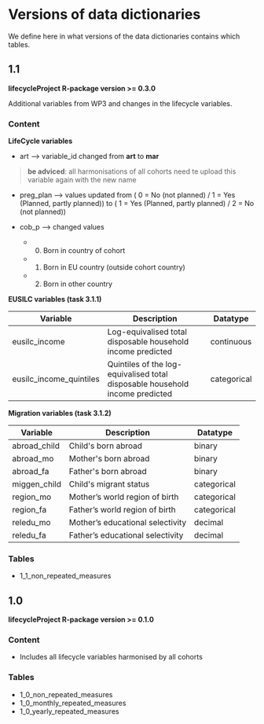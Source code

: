 # Versions of data dictionaries
We define here in what versions of the data dictionaries contains which tables.

## 1.1
**lifecycleProject R-package version >= 0.3.0**

Additional variables from WP3 and changes in the lifecycle variables.

### Content

**LifeCycle variables**
* art --> variable_id changed from **art** to **mar**
>**be adviced**: all harmonisations of all cohorts need te upload this variable again with the new name

* preg_plan --> values updated from ( 0 = No (not planned) / 1 = Yes (Planned, partly planned)) to ( 1 = Yes (Planned, partly planned) / 2 = No (not planned))

* cob_p --> changed values
  * 0) Born in country of cohort
  * 1) Born in EU country (outside cohort country)
  * 2) Born in other country

**EUSILC variables (task 3.1.1)**

| Variable               | Description                                                                  | Datatype    |
| ---------------------- | ---------------------------------------------------------------------------- | ----------- |
| eusilc_income          | Log-equivalised total disposable household income predicted                  | continuous  |
| eusilc_income_quintiles| Quintiles of the log-equivalised total disposable household income predicted | categorical |

**Migration variables (task 3.1.2)** 

| Variable     | Description                      | Datatype    |
| ------------ | -------------------------------- | ----------- |
| abroad_child | Child's born abroad	            | binary      |
| abroad_mo	   | Mother's born abroad	            | binary      |
| abroad_fa	   | Father's born abroad	            | binary      |
| miggen_child | Child's migrant status	          | categorical |
| region_mo	   | Mother’s world region of birth   | categorical |
| region_fa	   | Father’s world region of birth	  | categorical |
| reledu_mo	   | Mother’s educational selectivity | decimal     |
| reledu_fa    | Father’s educational selectivity | decimal     |



### Tables
- 1_1_non_repeated_measures

## 1.0
**lifecycleProject R-package version >= 0.1.0**

### Content
- Includes all lifecycle variables harmonised by all cohorts

### Tables
- 1_0_non_repeated_measures
- 1_0_monthly_repeated_measures
- 1_0_yearly_repeated_measures